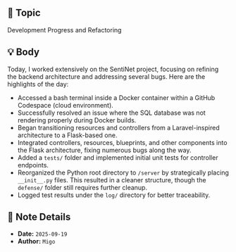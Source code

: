 ## 📝 Topic
Development Progress and Refactoring

## 💡 Body
Today, I worked extensively on the SentiNet project, focusing on refining the backend architecture and addressing several bugs. Here are the highlights of the day:

- Accessed a bash terminal inside a Docker container within a GitHub Codespace (cloud environment).
- Successfully resolved an issue where the SQL database was not rendering properly during Docker builds.
- Began transitioning resources and controllers from a Laravel-inspired architecture to a Flask-based one.
- Integrated controllers, resources, blueprints, and other components into the Flask architecture, fixing numerous bugs along the way.
- Added a `tests/` folder and implemented initial unit tests for controller endpoints.
- Reorganized the Python root directory to `/server` by strategically placing `__init__.py` files. This resulted in a cleaner structure, though the `defense/` folder still requires further cleanup.
- Logged test results under the `log/` directory for better traceability.


## 📅 Note Details
- **Date:** `2025-09-19`
- **Author:** `Migo`